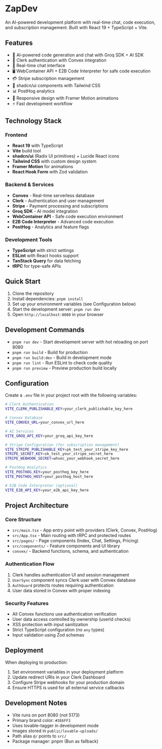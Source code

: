 # ZapDev

An AI-powered development platform with real-time chat, code execution, and subscription management. Built with React 19 + TypeScript + Vite.

## Features

- 🤖 AI-powered code generation and chat with Groq SDK + AI SDK
- 🔐 Clerk authentication with Convex integration
- 💬 Real-time chat interface
- 🖥️ WebContainer API + E2B Code Interpreter for safe code execution
- 💳 Stripe subscription management
- 🎨 shadcn/ui components with Tailwind CSS
- 📊 PostHog analytics
- 📱 Responsive design with Framer Motion animations
- ⚡ Fast development workflow

## Technology Stack

### Frontend
- **React 19** with TypeScript
- **Vite** build tool
- **shadcn/ui** (Radix UI primitives) + Lucide React icons
- **Tailwind CSS** with custom design system
- **Framer Motion** for animations
- **React Hook Form** with Zod validation

### Backend & Services
- **Convex** - Real-time serverless database
- **Clerk** - Authentication and user management
- **Stripe** - Payment processing and subscriptions
- **Groq SDK** - AI model integration
- **WebContainer API** - Safe code execution environment
- **E2B Code Interpreter** - Advanced code execution
- **PostHog** - Analytics and feature flags

### Development Tools
- **TypeScript** with strict settings
- **ESLint** with React hooks support
- **TanStack Query** for data fetching
- **tRPC** for type-safe APIs

## Quick Start

1. Clone the repository
2. Install dependencies: `pnpm install`
3. Set up your environment variables (see Configuration below)
4. Start the development server: `pnpm run dev`
5. Open `http://localhost:8080` in your browser

## Development Commands

- `pnpm run dev` - Start development server with hot reloading on port 8080
- `pnpm run build` - Build for production 
- `pnpm run build:dev` - Build in development mode
- `pnpm run lint` - Run ESLint to check code quality
- `pnpm run preview` - Preview production build locally

## Configuration

Create a `.env` file in your project root with the following variables:

```bash
# Clerk Authentication
VITE_CLERK_PUBLISHABLE_KEY=your_clerk_publishable_key_here

# Convex Database
VITE_CONVEX_URL=your_convex_url_here

# AI Services
VITE_GROQ_API_KEY=your_groq_api_key_here

# Stripe Configuration (for subscription management)
VITE_STRIPE_PUBLISHABLE_KEY=pk_test_your_stripe_key_here
STRIPE_SECRET_KEY=sk_test_your_stripe_secret_here
STRIPE_WEBHOOK_SECRET=whsec_your_webhook_secret_here

# PostHog Analytics
VITE_POSTHOG_KEY=your_posthog_key_here
VITE_POSTHOG_HOST=your_posthog_host_here

# E2B Code Interpreter (optional)
VITE_E2B_API_KEY=your_e2b_api_key_here
```

## Project Architecture

### Core Structure
- `src/main.tsx` - App entry point with providers (Clerk, Convex, PostHog)
- `src/App.tsx` - Main routing with tRPC and protected routes
- `src/pages/` - Page components (Index, Chat, Settings, Pricing)
- `src/components/` - Feature components and UI library
- `convex/` - Backend functions, schema, and authentication

### Authentication Flow
1. Clerk handles authentication UI and session management
2. `UserSync` component syncs Clerk user with Convex database
3. `AuthGuard` protects routes requiring authentication
4. User data stored in Convex with proper indexing

### Security Features
- All Convex functions use authentication verification
- User data access controlled by ownership (userId checks)
- XSS protection with input sanitization
- Strict TypeScript configuration (no `any` types)
- Input validation using Zod schemas

## Deployment

When deploying to production:

1. Set environment variables in your deployment platform
2. Update redirect URIs in your Clerk Dashboard
3. Configure Stripe webhooks for your production domain
4. Ensure HTTPS is used for all external service callbacks

## Development Notes

- Vite runs on port 8080 (not 5173)
- Primary brand color: `#3E6FF3`
- Uses lovable-tagger in development mode
- Images stored in `public/lovable-uploads/`
- Path alias `@/` points to `src/`
- Package manager: pnpm (Bun as fallback)
